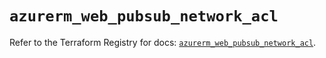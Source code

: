# `azurerm_web_pubsub_network_acl`

Refer to the Terraform Registry for docs: [`azurerm_web_pubsub_network_acl`](https://registry.terraform.io/providers/hashicorp/azurerm/3.93.0/docs/resources/web_pubsub_network_acl).

